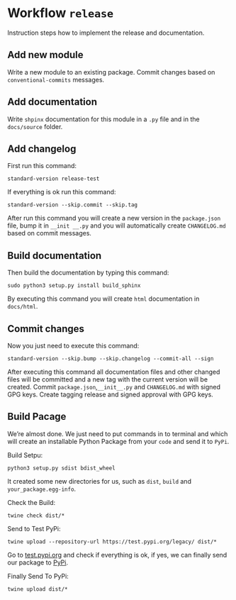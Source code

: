 # Workflow `release`

Instruction steps how to implement the release and documentation.

## Add new module

Write a new module to an existing package. Commit changes based on
`conventional-commits` messages.

## Add documentation

Write `shpinx` documentation for this module in a `.py` file and in the
`docs/source` folder.

## Add changelog

First run this command:

```shell
standard-version release-test
```

If everything is ok run this command:

```shell
standard-version --skip.commit --skip.tag
```

After run this command you will create a new version in the `package.json` file,
bump it in `__init __.py` and you will automatically create `CHANGELOG.md`
based on commit messages.

## Build documentation

Then build the documentation by typing this command:

```shell
sudo python3 setup.py install build_sphinx
```

By executing this command you will create `html` documentation in `docs/html`.

## Commit changes

Now you just need to execute this command:

```shell
standard-version --skip.bump --skip.changelog --commit-all --sign
```

After executing this command all documentation files and other changed files
will be committed and a new tag with the current version will be created.
Commit `package.json`,`__init__.py` and `CHANGELOG.md` with signed GPG keys.
Create tagging release and signed approval with GPG keys.

## Build Pacage

We’re almost done. We just need to put commands in to terminal and which will
create an installable Python Package from your `code` and send it to `PyPi`.

Build Setpu:

```shell
python3 setup.py sdist bdist_wheel
```

It created some new directories for us, such as `dist`, `build`
and `your_package.egg-info`.

Check the Build:

```shell
twine check dist/*
```

Send to Test PyPi:

```shell
twine upload --repository-url https://test.pypi.org/legacy/ dist/*
```

Go to [test.pypi.org](https://test.pypi.org) and check if everything is ok,
if yes, we can finally send our package to [PyPi](https://pypi.org/).

Finally Send To PyPi:

```shell
twine upload dist/*
```
